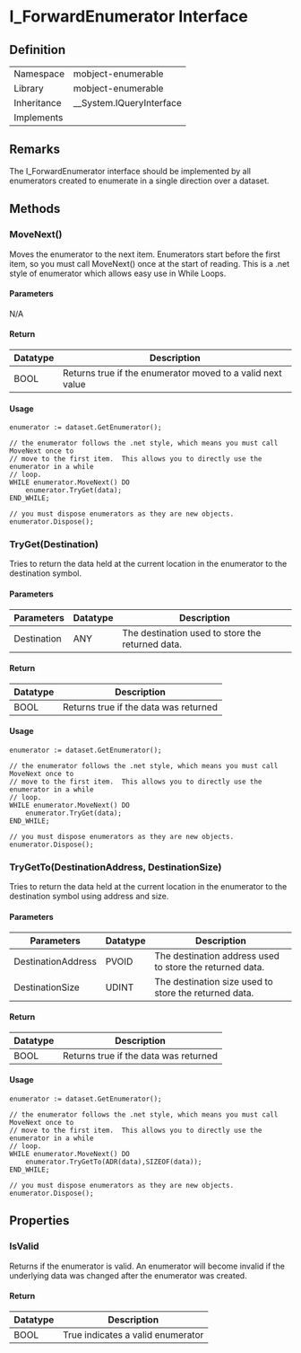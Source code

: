 # I_ForwardEnumerator Interface

## Definition

|             |                            |
| ----------- | -------------------------- |
| Namespace   | mobject-enumerable         |
| Library     | mobject-enumerable         |
| Inheritance | \_\_System.IQueryInterface |
| Implements  |                            |

## Remarks

The I_ForwardEnumerator interface should be implemented by all enumerators created to enumerate in a single direction over a dataset.

## Methods

### MoveNext()

Moves the enumerator to the next item. Enumerators start before the first item, so you must call MoveNext() once at the start of reading. This is a .net style of enumerator which allows easy use in While Loops.

#### Parameters

N/A

#### Return

| Datatype | Description                                                |
| -------- | ---------------------------------------------------------- |
| BOOL     | Returns true if the enumerator moved to a valid next value |

#### Usage

```example
enumerator := dataset.GetEnumerator();

// the enumerator follows the .net style, which means you must call MoveNext once to
// move to the first item.  This allows you to directly use the enumerator in a while
// loop.
WHILE enumerator.MoveNext() DO
	enumerator.TryGet(data);
END_WHILE;

// you must dispose enumerators as they are new objects.
enumerator.Dispose();
```

### TryGet(Destination)

Tries to return the data held at the current location in the enumerator to the destination symbol.

#### Parameters

| Parameters  | Datatype | Description                                      |
| ----------- | -------- | ------------------------------------------------ |
| Destination | ANY      | The destination used to store the returned data. |

#### Return

| Datatype | Description                           |
| -------- | ------------------------------------- |
| BOOL     | Returns true if the data was returned |

#### Usage

```example
enumerator := dataset.GetEnumerator();

// the enumerator follows the .net style, which means you must call MoveNext once to
// move to the first item.  This allows you to directly use the enumerator in a while
// loop.
WHILE enumerator.MoveNext() DO
	enumerator.TryGet(data);
END_WHILE;

// you must dispose enumerators as they are new objects.
enumerator.Dispose();
```

### TryGetTo(DestinationAddress, DestinationSize)

Tries to return the data held at the current location in the enumerator to the destination symbol using address and size.

#### Parameters

| Parameters         | Datatype | Description                                              |
| ------------------ | -------- | -------------------------------------------------------- |
| DestinationAddress | PVOID    | The destination address used to store the returned data. |
| DestinationSize    | UDINT    | The destination size used to store the returned data.    |

#### Return

| Datatype | Description                           |
| -------- | ------------------------------------- |
| BOOL     | Returns true if the data was returned |

#### Usage

```example
enumerator := dataset.GetEnumerator();

// the enumerator follows the .net style, which means you must call MoveNext once to
// move to the first item.  This allows you to directly use the enumerator in a while
// loop.
WHILE enumerator.MoveNext() DO
	enumerator.TryGetTo(ADR(data),SIZEOF(data));
END_WHILE;

// you must dispose enumerators as they are new objects.
enumerator.Dispose();
```

## Properties

### IsValid

Returns if the enumerator is valid. An enumerator will become invalid if the underlying data was changed after the enumerator was created.

#### Return

| Datatype | Description                       |
| -------- | --------------------------------- |
| BOOL     | True indicates a valid enumerator |
